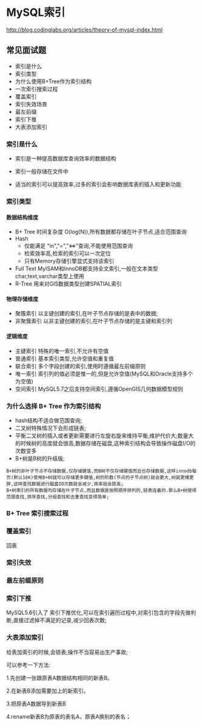 # MySQL索引

http://blog.codinglabs.org/articles/theory-of-mysql-index.html

## 常见面试题

* 索引是什么
* 索引类型
* 为什么使用B+Tree作为索引结构
* 一次索引搜索过程
* 覆盖索引
* 索引失效场景
* 最左前缀
* 索引下推
* 大表添加索引

### 索引是什么

* 索引是一种提高数据库查询效率的数据结构

* 索引一般存储在文件中

* 适当的索引可以提高效率,过多的索引会影响数据库表的插入和更新功能

### 索引类型

#### 数据结构维度

* B+ Tree 时间复杂度 O(log(N)),所有数据都存储在叶子节点,适合范围查询
* Hash 
  * 仅能满足 "in","=","<=>"查询,不能使用范围查询
  * 检索效率高,检索的索引可以一次定位
  * 只有Memory存储引擎显式支持该索引
* Full Text MyISAM和InnoDB都支持全文索引,一般在文本类型char,text,varchar类型上使用
* R-Tree 用来对GIS数据类型创建SPATIAL索引

#### 物理存储维度

* 聚簇索引 以主键创建的索引,在叶子节点存储的是表中的数据;
* 非聚簇索引 以非主键创建的索引,在叶子节点存储的是主键和索引列

#### 逻辑维度

* 主键索引 特殊的唯一索引,不允许有空值
* 普通索引 基本索引类型,允许空值和重复值
* 联合索引 多个字段创建的索引,使用时遵循最左前缀原则
* 唯一索引 索引列的值必须是惟一的,但是允许空值(MySQL和Oracle支持多个为空值)
* 空间索引 MySQL5.7之后支持空间索引,遵循OpenGIS几何数据模型规则

### 为什么选择 B+ Tree 作为索引结构

* hash结构不适合做范围查询;
* 二叉树特殊情况下会形成链表;
* 平衡二叉树的插入或者更新需要进行左旋右旋来维持平衡,维护代价大;数量大的时候树的高度就会很高,数据存储在磁盘,这种索引结构会导致操作磁盘I/O的次数变多
* B+树是B树的升级版;

```
B+树的非叶子节点不存储数据,仅存储键值,而B树不仅存储键值而且也存储数据,这样innodb每页(默认16K)使用B+树就可以存储更多键值,树的阶数(节点的子节点树)就会更大,树就更矮更胖,这样查找数据进行磁盘IO次数就会减少,效率就会提高;
B+树索引的所有数据均存储在叶子节点,而且数据是按照顺序排列的,链表连着的.那么B+树使得范围查找,排序查找,分组查找和去重查找变得简单;
```



### B+ Tree 索引搜索过程



### 覆盖索引

回表



### 索引失效



### 最左前缀原则



### 索引下推

MySQL5.6引入了 索引下推优化,可以在索引遍历过程中,对索引包含的字段先做判断,直接过滤掉不满足的记录,减少回表次数;



### 大表添加索引

给表加索引的时候,会锁表;操作不当容易出生产事故;

可以参考一下方法:

1.先创建一张跟原表A数据结构相同的新表B。

2.在新表B添加需要加上的新索引。

3.把原表A数据导到新表B

4.rename新表B为原表的表名A，原表A换别的表名；